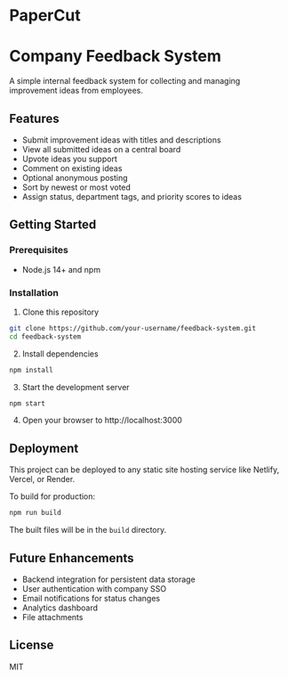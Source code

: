 # PaperCut
# Company Feedback System

A simple internal feedback system for collecting and managing improvement ideas from employees.

## Features

- Submit improvement ideas with titles and descriptions
- View all submitted ideas on a central board
- Upvote ideas you support
- Comment on existing ideas
- Optional anonymous posting
- Sort by newest or most voted
- Assign status, department tags, and priority scores to ideas

## Getting Started

### Prerequisites

- Node.js 14+ and npm

### Installation

1. Clone this repository
```bash
git clone https://github.com/your-username/feedback-system.git
cd feedback-system
```

2. Install dependencies
```bash
npm install
```

3. Start the development server
```bash
npm start
```

4. Open your browser to http://localhost:3000

## Deployment

This project can be deployed to any static site hosting service like Netlify, Vercel, or Render.

To build for production:
```bash
npm run build
```

The built files will be in the `build` directory.

## Future Enhancements

- Backend integration for persistent data storage
- User authentication with company SSO
- Email notifications for status changes
- Analytics dashboard
- File attachments

## License

MIT
